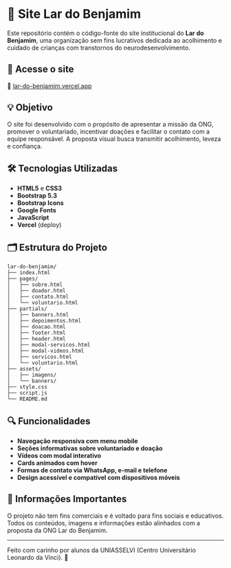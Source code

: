 # 🌟 Site Lar do Benjamim

Este repositório contém o código-fonte do site institucional do **Lar do Benjamim**,
uma organização sem fins lucrativos dedicada ao acolhimento e cuidado de crianças
com transtornos do neurodesenvolvimento.

## 🔗 Acesse o site

📍 [lar-do-benjamim.vercel.app](https://lar-do-benjamim.vercel.app/)

## 💡 Objetivo

O site foi desenvolvido com o propósito de apresentar a missão da ONG, promover o voluntariado,
incentivar doações e facilitar o contato com a equipe responsável.
A proposta visual busca transmitir acolhimento, leveza e confiança.

## 🛠️ Tecnologias Utilizadas

- **HTML5** e **CSS3**
- **Bootstrap 5.3**
- **Bootstrap Icons**
- **Google Fonts**
- **JavaScript**
- **Vercel** (deploy)

## 🗂 Estrutura do Projeto

```
lar-do-benjamim/
├── index.html
├── pages/
│   ├── sobre.html
│   ├── doador.html
│   ├── contato.html
│   └── voluntario.html
├── partials/
│   ├── banners.html
│   ├── depoimentos.html
│   ├── doacao.html
│   ├── footer.html
│   ├── header.html
│   ├── modal-servicos.html
│   ├── modal-videos.html
│   ├── servicos.html
│   └── voluntario.html
├── assets/
│   ├── imagens/
│   └── banners/
├── style.css
├── script.js
└── README.md
```

## 🔍 Funcionalidades

- **Navegação responsiva com menu mobile**
- **Seções informativas sobre voluntariado e doação**
- **Vídeos com modal interativo**
- **Cards animados com hover**
- **Formas de contato via WhatsApp, e-mail e telefone**
- **Design acessível e compatível com dispositivos móveis**

## 📌 Informações Importantes

O projeto não tem fins comerciais e é voltado para fins sociais e educativos. Todos os conteúdos,
imagens e informações estão alinhados com a proposta da ONG Lar do Benjamim.

---

Feito com carinho por alunos da UNIASSELVI (Centro Universitário Leonardo da Vinci). 💛
